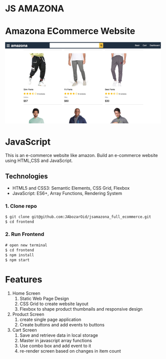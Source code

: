 # JS AMAZONA
# Amazona ECommerce Website
![amazona](/frontend/src/images/jsamazona.jpg)

# JavaScript

This is an e-commerce website like amazon. Build an e-commerce website using HTML,CSS and JavaScript.

## Technologies

- HTML5 and CSS3: Semantic Elements, CSS Grid, Flexbox
- JavaScript: ES6+, Array Functions, Rendering System

### 1. Clone repo

```
$ git clone git@github.com:JAbozarOid/jsamazona_full_ecommerce.git
$ cd frontend
```

### 2. Run Frontend

```
# open new terminal
$ cd frontend
$ npm install
$ npm start
```

# Features

1. Home Screen
   1. Static Web Page Design
   2. CSS Grid to create website layout
   3. Flexbox to shape product thumbnails and responsive design
2. Product Screen
   1. create single page application
   2. Create buttons and add events to buttons
3. Cart Screen
   1. Save and retrieve data in local storage
   2. Master in javascript array functions
   3. Use combo box and add event to it
   4. re-render screen based on changes in item count
